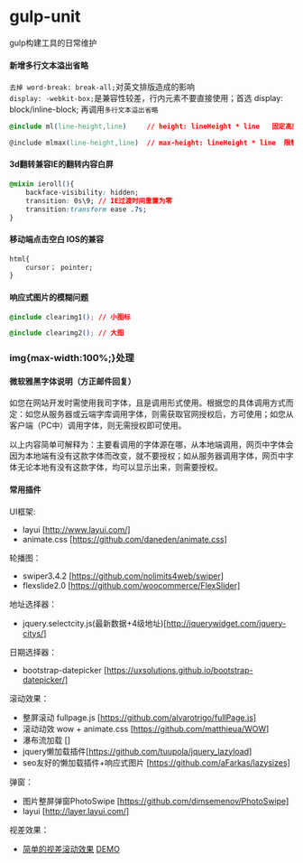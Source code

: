 # gulp-unit
gulp构建工具的日常维护
#### 新增多行文本溢出省略
`去掉 word-break: break-all;`对英文排版造成的影响<br>
`display: -webkit-box;`是兼容性较差，行内元素不要直接使用；首选 display: block/inline-block; 再调用`多行文本溢出省略`

```` css
@include ml(line-height,line)     // height: lineHeight * line   固定高度

@include mlmax(line-height,line)  // max-height: lineHeight * line  限制最大高度
````

#### 3d翻转兼容IE的翻转内容白屏
```` css
@mixin ieroll(){
    backface-visibility: hidden;
    transition: 0s\9; // IE过渡时间重置为零
    transition:transform ease .7s;
}
````
#### 移动端点击空白 IOS的兼容
```` css
html{
    cursor； pointer;
}
````

#### 响应式图片的模糊问题
```` css
@include clearimg1(); // 小图标

@include clearimg2(); // 大图

````
### img{max-width:100%;}处理

#### 微软雅黑字体说明（方正邮件回复）

如您在网站开发时需使用我司字体，且是调用形式使用。根据您的具体调用方式而定：如您从服务器或云端字库调用字体，则需获取官网授权后，方可使用；如您从客户端（PC中）调用字体，则无需授权即可使用。<br>

以上内容简单可解释为：主要看调用的字体源在哪，从本地端调用，网页中字体会因为本地端有没有这款字体而改变，就不要授权；如从服务器调用字体，网页中字体无论本地有没有这款字体，均可以显示出来，则需要授权。

#### 常用插件

UI框架:
+ layui [http://www.layui.com/]
+ animate.css [https://github.com/daneden/animate.css]

轮播图：
+ swiper3.4.2 [https://github.com/nolimits4web/swiper]
+ flexslide2.0 [https://github.com/woocommerce/FlexSlider]
	
地址选择器：
+ jquery.selectcity.js(最新数据+4级地址)[http://jquerywidget.com/jquery-citys/]
	
日期选择器：

+ bootstrap-datepicker [https://uxsolutions.github.io/bootstrap-datepicker/]
	
滚动效果：
+ 整屏滚动 fullpage.js [https://github.com/alvarotrigo/fullPage.js]
+ 滚动动效 wow + animate.css [https://github.com/matthieua/WOW]
+ 瀑布流加载 []
+ jquery懒加载插件[https://github.com/tuupola/jquery_lazyload]
+ seo友好的懒加载插件+响应式图片 [https://github.com/aFarkas/lazysizes]

弹窗：
+ 图片整屏弹窗PhotoSwipe [https://github.com/dimsemenov/PhotoSwipe]
+ layui [http://layer.layui.com/]

视差效果：
+ [简单的视差滚动效果](https://github.com/pixelcog/parallax.js) [DEMO](http://www.jq22.com/yanshi178)
